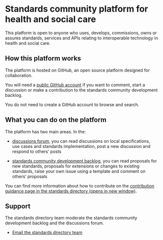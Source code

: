 # Standards community platform for health and social care 
This platform is open to anyone who uses, develops, commissions, owns or assures standards, services and APIs relating to interoperable technology in health and social care. 

## How this platform works
The platform is hosted on GitHub, an open source platform designed for collaboration. 

You will need a [public GitHub account](https://github.com/) if you want to comment, start a discussion or make a contribution to the standards community development backlog.

You do not need to create a GitHub account to browse and search.  

## What you can do on the platform

The platform has two main areas. In the:

- [discussions forum](https://github.com/nhsx/standards-community-platform-for-health-and-social-care/discussions),
you can read discussions on local specifications, use cases and standards implementation, post a new discussion and respond to others’ posts

- [standards community development backlog](https://github.com/nhsx/standards-community-platform-for-health-and-social-care/projects/1), 
you can read proposals for new standards, proposals for extensions or changes to existing standards, raise your own issue using a template and comment on others’ proposals


You can find more information about how to contribute on the [contribution guidance page in the standards directory (opens in new window)](https://nhs-standards-registry.herokuapp.com/v6/community-contribution).


## Support
The standards directory team moderate the standards community development backlog and the discussions forum.
- [Email the standards directory team](standards.directory@nhsx.nhs.net)
